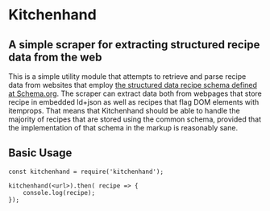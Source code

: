 # Kitchenhand
## A simple scraper for extracting structured recipe data from the web

This is a simple utility module that attempts to retrieve and parse recipe data from websites that employ [the structured data recipe schema defined at Schema.org](http://schema.org/Recipe). The scraper can extract data both from webpages that store recipe in embedded ld+json as well as recipes that flag DOM elements with itemprops. That means that Kitchenhand should be able to handle the majority of recipes that are stored using the common schema, provided that the implementation of that schema in the markup is reasonably sane.

## Basic Usage

```
const kitchenhand = require('kitchenhand');

kitchenhand(<url>).then( recipe => {
    console.log(recipe);
});
```